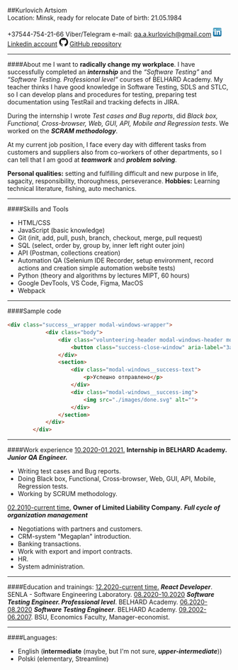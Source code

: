 ##Kurlovich Artsiom   
Location: Minsk, ready for relocate
Date of birth: 21.05.1984  

+37544-754-21-66 Viber/Telegram
e-mail: qa.a.kurlovich@gmail.com
![](img/linkedin.png) [Linkedin account](https://www.linkedin.com/in/qa-a-kurlovich/)
![](img/github.png) [GitHub repository](https://github.com/akurlovich) 
***
####About me
I want to **radically change my workplace**. I have successfully completed an ***internship*** and the *“Software Testing”* and *“Software Testing. Professional level”* courses of BELHARD Academy. My teaсher thinks I have good knowledge in Software Testing, SDLS and STLC,  so I can develop plans and procedures for testing, preparing test documentation using TestRail and tracking defects in JIRA.    

During the internship I wrote *Test cases and Bug reports*, did *Black box, Functional, Cross-browser, Web, GUI, API, Mobile and Regression tests*. 
We worked on the ***SCRAM methodology***.

At my current job position, I face every day with different tasks from customers and suppliers also from co-workers of other departments, so I can tell that I am good at  ***teamwork*** and ***problem solving***.      

**Personal qualities:** setting and fulfilling difficult and new purpose in life, sagacity, responsibility, thoroughness, perseverance.
**Hobbies:** Learning technical literature, fishing, auto mechanics.

***
####Skills and Tools
- HTML/CSS
- JavaScript (basic knowledge)
- Git (init, add, pull, push, branch, checkout, merge, pull request)
- SQL (select, order by, group by, inner left right outer join)
- API (Postman, collections creation)
- Automation QA (Selenium IDE Recorder, setup environment, record actions and creation simple automation website tests)
- Python (theory and algorithms by lectures MIPT, 60 hours)
- Google DevTools, VS Code, Figma, MacOS
- Webpack
***
####Sample code
```html
<div class="success__wrapper modal-windows-wrapper">
            <div class="body">
                <div class="volunteering-header modal-windows-header modal-windows-header--close">
                    <button class="success-close-window" aria-label="Закрыть окно"><img src="./images/icon_close.svg" alt="Закрыть окно"></button>
                </div>
                <section>
                    <div class="modal-windows__success-text">
                        <p>Успешно отправлено</p> 
                    </div>
                    <div class="modal-windows__success-img">
                        <img src="./images/done.svg" alt="">
                    </div>
                </section>
            </div>
        </div>
```
***
####Work experience
<u>10.2020-01.2021.</u> **Internship in BELHARD Academy.**
***Junior QA Engineer.***
- Writing test cases and Bug reports.
- Doing Black box, Functional, Cross-browser, Web, GUI, API, Mobile, Regression tests.
- Working by SCRUM methodology.
  
<u>02.2010-current time.</u> **Owner of Limited Liability Company.**
***Full cycle of organization management***
- Negotiations with partners and customers.
- CRM-system "Megaplan" introduction.
- Banking transactions.
- Work with export and import contracts.
- HR.
- System administration.
***
####Education and trainings:
<u>12.2020-current time.</u> ***React Developer***. SENLA - Software Engineering Laboratory.
<u>08.2020-10.2020</u> ***Software Testing Engineer. Professional level***. BELHARD Academy.
<u>06.2020-08.2020</u> ***Software Testing Engineer***. BELHARD Academy.
<u>09.2002-06.2007</u>. BSU, Economics Faculty, Manager-economist.
***
####Languages:
- English (**intermediate** (maybe, but I'm not sure, ***upper-intermediate***))
- Polski (elementary, Streamline)

